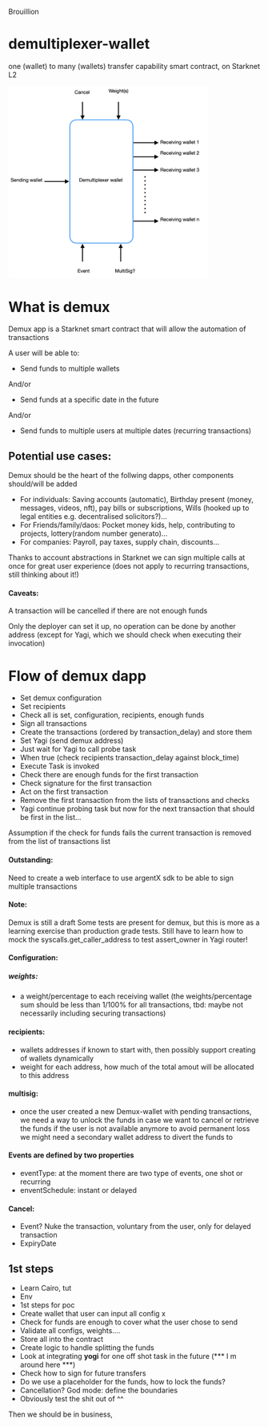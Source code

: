 Brouillion
# demultiplexer-wallet
one (wallet) to many (wallets) transfer capability smart contract, on Starknet L2

<img src="demultiplexer_app/resources/demultiplexer.png" width="400">

# What is demux
Demux app is a Starknet smart contract that will allow the automation of transactions

A user will be able to:

- Send funds to multiple wallets

And/or

- Send funds at a specific date in the future

And/or

- Send funds to multiple users at multiple dates (recurring transactions)

## Potential use cases:

Demux should be the heart of the follwing dapps, other components should/will be added

- For individuals: Saving accounts (automatic), Birthday present (money, messages, videos, nft), pay bills or subscriptions, Wills (hooked up to legal entities e.g. decentralised solicitors?)...
- For Friends/family/daos: Pocket money kids, help, contributing to projects, lottery(random number generato)...
- For companies: Payroll, pay taxes, supply chain, discounts...



Thanks to account abstractions in Starknet we can sign multiple calls at once for great user experience (does not apply to recurring transactions, still thinking about it!)

#### Caveats:

A transaction will be cancelled if there are not enough funds

Only the deployer can set it up, no operation can be done by another address (except for Yagi, which we should check when executing their invocation)

# Flow of demux dapp

- Set demux configuration
- Set recipients
- Check all is set, configuration, recipients, enough funds
- Sign all transactions
- Create the transactions (ordered by transaction_delay) and store them
- Set Yagi (send demux address)
- Just wait for Yagi to call probe task
- When true (check recipients transaction_delay against block_time)
- Execute Task is invoked 
- Check there are enough funds for the first transaction
- Check signature for the first transaction
- Act on the first transaction
- Remove the first transaction from the lists of transactions and checks
- Yagi continue probing task but now for the next transaction that should be first in the list…

Assumption if the check for funds fails the current transaction is removed from the list of transactions list


#### Outstanding: 

Need to create a web interface to use argentX sdk to be able to sign multiple transactions

#### Note:

Demux is still a draft
Some tests are present for demux, but this is more as a learning exercise than production grade tests.
Still have to learn how to mock the syscalls.get_caller_address to test assert_owner in Yagi router!



#### Configuration: 

##### weights: 
- a weight/percentage to each receiving wallet (the weights/percentage sum should be less than 1/100% for all transactions, tbd: maybe not necessarily including securing transactions)
#### recipients: 
- wallets addresses if known to start with, then possibly support creating of wallets dynamically 
- weight for each address, how much of the total amout will be allocated to this address
#### multisig: 
- once the user created a new Demux-wallet with pending transactions, we need a way to unlock the funds in case we want to cancel or retrieve the funds if the user is not available anymore to avoid permanent loss we might need a secondary wallet address to divert the funds to
#### Events are defined by two properties
- eventType: at the moment there are two type of events, one shot or recurring
- enventSchedule: instant or delayed
#### Cancel: 
- Event? Nuke the transaction, voluntary from the user, only for delayed transaction
- ExpiryDate



## 1st steps

- Learn Cairo, tut
- Env
- 1st steps for poc
- Create wallet that user can input all config x
- Check for funds are enough to cover what the user chose to send
- Validate all configs, weights….
- Store all into the contract
- Create logic to handle splitting the funds
- Look at integrating **yogi** for one off shot task in the future (*** I m around here ***)
- Check how to sign for future transfers
- Do we use a placeholder for the funds, how to lock the funds?
- Cancellation? God mode: define the boundaries
- Obviously test the shit out of ^^

Then we should be in business,

